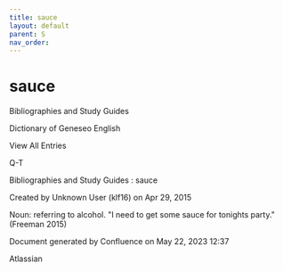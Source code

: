 ```yaml
---
title: sauce
layout: default
parent: S
nav_order:
---
```


# sauce

Bibliographies and Study Guides

Dictionary of Geneseo English

View All Entries

Q-T

Bibliographies and Study Guides : sauce

Created by  Unknown User (klf16) on Apr 29, 2015

Noun: referring to alcohol. &quot;I need to get some sauce for tonights party.&quot; (Freeman 2015)

Document generated by Confluence on May 22, 2023 12:37

Atlassian
